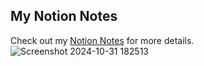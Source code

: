 ## My Notion Notes

Check out my [Notion Notes](https://fire-capybara-33e.notion.site/Typescript-Notes-1121a43fd4fe8018b695d41e4c6365a5) for more details.
![Screenshot 2024-10-31 182513](https://github.com/user-attachments/assets/0443e51a-7300-4eee-b737-a8e833f00033)
